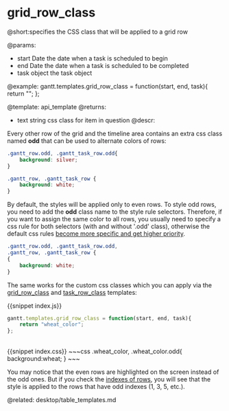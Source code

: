 grid_row_class
=============
@short:specifies the CSS class that will be applied to a grid row

@params: 
- start	Date	the date when a task is scheduled to begin
- end	Date	the date when a task is scheduled to be completed
- task	object	the task object

@example:
gantt.templates.grid_row_class = function(start, end, task){
	return "";
};

@template:	api_template
@returns:
- text		string		css class for item in question
@descr:

Every other row of the grid and the timeline area contains an extra css class named **odd** that can be used to alternate colors of rows:

~~~css
.gantt_row.odd, .gantt_task_row.odd{
	background: silver;
}

.gantt_row, .gantt_task_row {
	background: white;
}
~~~

By default, the styles will be applied only to even rows. To style odd rows, you need to add the **odd** class name to the style rule selectors. Therefore, if you want to assign the same color to all rows, you usually need to specify a css rule for both selectors (with and without '.odd' class), otherwise the default css rules [become more specific and get higher priority](https://developer.mozilla.org/en-US/docs/Web/CSS/Specificity).

~~~css
.gantt_row.odd, .gantt_task_row.odd,
.gantt_row, .gantt_task_row {
{
	background: white;
}
~~~

The same works for the custom css classes which you can apply via the [grid_row_class](api/gantt_grid_row_class_template.md) and [task_row_class](api/gantt_task_row_class_template.md) templates:

{{snippet index.js}}
~~~js
gantt.templates.grid_row_class = function(start, end, task){
	return "wheat_color";
};
~~~
<br>
{{snippet index.css}}
~~~css
.wheat_color,
.wheat_color.odd{
	background:wheat;
}
~~~

You may notice that the even rows are highlighted on the screen instead of the odd ones.
But if you check the [indexes of rows](api/gantt_gettaskindex.md), you will see that the style is applied to the rows that have odd indexes (1, 3, 5, etc.).



@related:
	desktop/table_templates.md